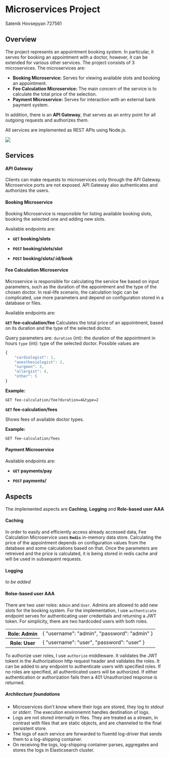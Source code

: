 # Microservices Project
Satenik Hovsepyan 727561

## Overview

The project represents an appointment booking system. In particular, it serves for booking an appointment with a doctor, however, it can be extended for various other services.
The project consists of 3 microservices. The microservices are: 
- **Booking Microservice:** Serves for viewing available slots and booking an appointment.
- **Fee Calculation Microservice:** The main concern of the service is to calculate the total price of the selection.
- **Payment Microservice:** Serves for interaction with an external bank payment system. 

In addition, there is an **API Gateway**, that serves as an entry point for all outgoing requests and authorizes them.

All services are implemented as REST APIs using Node.js.


![](/resources/architecture.jpg)

## Services
#### API Gateway

Clients can make requests to microservices only through the API Gateway. Microservice ports are not exposed. 
API Gateway also authenticates and authorizes the users. 

#### Booking Microservice

Booking Microservice is responsible for listing available booking slots, booking the selected one and adding new slots. 

Available endpoints are:

- **<code>GET</code> booking/slots** 

- **<code>POST</code> booking/slots/slot** 

- **<code>POST</code> booking/slots/:id/book** 

#### Fee Calculation Microservice

Microservice is responsible for calculating the service fee based on input parameters, such as the duration of the appointment and the type of the chosen doctor.
In real-life scenario, the calculation logic can be complicated, use more parameters and depend on configuration stored in a database or files.

Available endpoints are:

**<code>GET</code> fee-calculation/fee** 
Calculates the total price of an appointment, based on its duration and the type of the selected doctor. 

Query parameters are:
`duration` (int): the duration of the appointment in hours
`type` (int): type of the selected doctor. Possible values are

```javascript
{
    "cardiologist": 1,
    "anesthesiologist": 2,
    "surgeon": 3,
    "allergist": 4,
    "other": 5
}
```

**Example:**

```http
GET fee-calculation/fee?duration=4&type=2
```

**<code>GET</code> fee-calculation/fees** 

Shows fees of available doctor types.

**Example:**

```http
GET fee-calculation/fees
```
#### Payment Microservice

Available endpoints are:

- **<code>GET</code> payments/pay** 

- **<code>POST</code> payments/** 


## Aspects

The implemented aspects are **Caching**, **Logging** and **Role-based user AAA**

#### Caching

In order to easily and efficiently access already accessed data, Fee Calculation Microservice uses **`Redis`** in-memory data store.
Calculating the price of the appointment depends on configuration values from the database and some calculations based on that. 
Once the parameters are retreived and the price is calculated, it is being stored in redis cache and will be used in subsequent requests. 

#### Logging

*to be added*

#### Rolse-based user AAA 

There are two user roles: `Admin` and `User`. Admins are allowed to add new slots for the booking system. 
For the implementation, I use 
`authenticate` endpoint serves for authenticating user credentials and returning a JWT token. For simplicity, there are two hardcoded users with both roles.

<table>
  <tr>
    <th>Role: Admin</th>
<td>{
	"username": "admin",
	"password": "admin"
}</td>
  </tr>
  <tr>
    <th>Role: User</th>
    <td>{
	"username": "user",
	"password": "user"
}</td>
  </tr> 
</table>

To authorize user roles, I use `authorize` middleware. It validates the JWT tokent in the Authorizatioon http request header and validates the roles. 
It can be added to any endpoint to authenticate users with specified roles. 
If no roles are specified, all authenticated users will be authorized. 
If either authentication or authorization fails then a 401 Unauthorized response is returned.


##### Architecture foundations
* Microservices don't know where their logs are stored, they log to *stdout* or *stderr*. The execution environemnt handles destination of logs.
* Logs are not stored internally in files. They are treated as a stream, in contrast with files that are static objects, and are channeled to the final persistent store. 
* The logs of each service are forwarded to fluentd log-driver that sends them to a log-shipping container.
* On receiving the logs, log-shipping container parses, aggregates and stores the logs in Elasticsearch cluster.


#### 